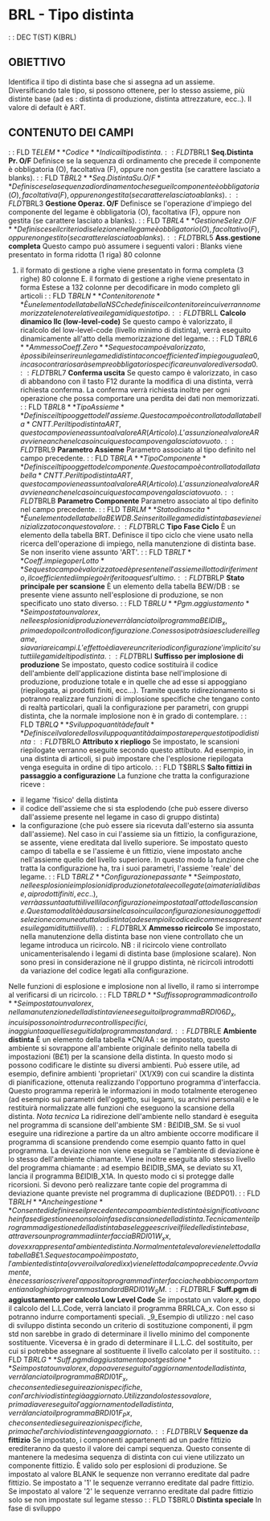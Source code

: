 # BRL - Tipo distinta
 :  : DEC T(ST) K(BRL)
## OBIETTIVO
Identifica il tipo di distinta base che si assegna ad un assieme. Diversificando tale tipo, si possono ottenere, per lo stesso assieme, più distinte base (ad es :  distinta di produzione, distinta attrezzature, ecc..). Il valore di default è ART.
## CONTENUTO DEI CAMPI
 :  : FLD T$ELEM **Codice**
Indica il tipo distinta.
 :  : FLD T$BRL1 **Seq.Distinta Pr. O/F**
Definisce se la sequenza di ordinamento che precede il componente è obbligatoria (O), facoltativa (F), oppure non gestita (se carattere lasciato a blanks).
 :  : FLD T$BRL2 **Seq.Distinta Su. O/F**
Definisce se la sequenza di ordinamento che segue il componente è obbligatoria (O), facoltativa (F), oppure non gestita (se carattere lasciato a blanks).
 :  : FLD T$BRL3 **Gestione Operaz. O/F**
Definisce se l'operazione d'impiego del componente del legame è obbligatoria (O), facoltativa (F), oppure non gestita (se carattere lasciato a blanks).
 :  : FLD T$BRL4 **Gestione Selez. O/F**
Definisce se il criterio di selezione nel legame è obbligatorio (O), facoltativo (F), oppure non gestito (se carattere lasciato a blanks).
 :  : FLD T$BRL5 **Ass.gestione completa**
Questo campo può assumere i seguenti valori : 
Blanks  viene presentato in forma ridotta (1 riga) 80 colonne
1. il formato di gestione a righe viene presentato in forma completa (3 righe) 80 colonne
E. il formato di gestione a righe viene presentato in forma Estese a  132 colonne per    decodificare in modo completo gli articoli
 :  : FLD T$BRLN **Contenitore note**
È un elemento della tabella NSC che definisce il contenitore in cui verranno memorizzate le note relative ai legami di questo tipo.
 :  : FLD T$BRLL **Calcolo dinamico llc (low-level-code)**
Se questo campo è valorizzato, il ricalcolo del low-level-code (livello minimo di distinta), verrà eseguito dinamicamente all'atto della memorizzazione del legame.
 :  : FLD T$BRL6 **Ammesso Coeff. Zero**
Se questo campo è valorizzato, è possibile inserire un legame di distinta con coefficiente d'impiego uguale a 0, in caso contrario sarà sempre obbligatorio specificare un valore diverso da 0.
 :  : FLD T$BRL7 **Conferma uscita**
Se questo campo è valorizzato, in caso di abbandono con il tasto F12 durante la modifica di una distinta, verrà richiesta conferma.
La conferma verrà richiesta inoltre per ogni operazione che possa comportare una perdita dei dati non memorizzati.
 :  : FLD T$BRL8 **Tipo Assieme**
Definisce il tipo oggetto dell'assieme. Questo campo è controllato dalla tabella *CNTT. Per il tipo distinta ART, questo campo viene assunto al valore AR (Articolo). L'assunzione al valore AR avviene anche nel caso in cui questo campo venga lasciato vuoto.
 :  : FLD T$BRL9 **Parametro Assieme**
Parametro associato al tipo definito nel campo precedente.
 :  : FLD T$BRLA **Tipo Componente**
Definisce il tipo oggetto del componente. Questo campo è controllato dalla tabella *CNTT. Per il tipo distinta ART, questo campo viene assunto al valore AR (Articolo). L'assunzione al valore AR avviene anche nel caso in cui questo campo venga lasciato vuoto.
 :  : FLD T$BRLB **Parametro Componente**
Parametro associato al tipo definito nel campo precedente.
 :  : FLD T$BRLM **Stato di nascita**
È un elemento della tabella B£WDB. Se inserito il legame di distinta base viene inizializzato con questo valore.
 :  : FLD T$BRLC **Tipo Fase Ciclo**
È un elemento della tabella BRT. Definisce il tipo ciclo che viene usato nella ricerca dell'operazione di impiego, nella manutenzione di distinta base. Se non inserito viene assunto 'ART'.
 :  : FLD T$BRLT **Coeff. impiego per Lotto**
Se questo campo è valorizzato ed è presente nell'assieme il lotto di riferimento, il coefficiente di impiego è riferito a quest'ultimo.
 :  : FLD T$BRLP **Stato principale per scansione**
È un elemento della tabella B£W/DB :  se presente viene assunto nell'esplosione di produzione, se non specificato uno stato diverso.
 :  : FLD T$BRLU **Pgm.aggiustamento**
Se impostato un valore x, nelle esplosioni di produzione verrà lanciato il programma B£IDIB_x, prima e dopo il controllo di configurazione. Con esso si potrà sia escludere il legame, sia variare i campi. L'effetto è di avere un criterio di configurazione 'implicito' su tutti i legami del tipo distinta.
 :  : FLD T$BRLI **Suffisso per implosione di produzione**
Se impostato, questo codice sostituirà il codice dell'ambiente dell'applicazione distinta base nell'implosione di produzione, produzione totale e in quelle che ad esse si appoggiano (riepilogata, ai prodotti finiti, ecc...).
Tramite questo ridirezionamento si potranno realizzare funzioni di implosione specifiche che tengano conto di realtà particolari, quali la configurazione per parametri, con gruppi distinta, che la normale implosione non è in grado di contemplare.
 :  : FLD T$BRLQ **Sviluppo quantità default**
Definisce il valore dello sviluppo quantità da impostare per questo tipo di distinta
 :  : FLD T$BRLO **Attributo x riepliogo**
Se impostato, le scansioni riepilogate verranno eseguite secondo questo attibuto.
Ad esempio, in una distinta di articoli, si può impostare che l'esplosione riepilogata venga eseguita in ordine di tipo articolo.
 :  : FLD T$BRLS **Salto fittizi in passaggio a configurazione**
La funzione che tratta la configurazione riceve : 
-    il legame 'fisico' della distinta
-    il codice dell'assieme che si sta esplodendo (che può essere diverso dall'assieme presente nel legame in caso di gruppo distinta)
-    la configurazione (che può essere sia ricevuta dall'esterno sia assunta dall'assieme).
Nel caso in cui l'assieme sia un fittizio, la configurazione, se assente, viene ereditata dal livello superiore.
Se impostato questo campo di tabella e se l'assieme è un fittizio, viene impostato anche nell'assieme quello del livello superiore. In questo modo la funzione che tratta la configurazione ha, tra i suoi parametri, l'assieme 'reale' del legame.
 :  : FLD T$BRLZ **Configurazione passante**
Se impostato, nelle esplosioni e implosioni di produzione totale e collegate (ai materiali di base, ai prodotti finiti, ecc..), verrà assunta a tutti i livelli la configurazione impostata all'atto della scansione. Questa modalità è da usarsi nel caso in cui la configurazione sia un oggetto di selezione comune a tutta la distinta (ad esempio il codice di commessa presente sui legami di tutti i livelli).
 :  : FLD T$BRLX **Ammesso ricircolo**
Se impostato, nella manutenzione della distinta base non viene controllato che un legame introduca un ricircolo.
NB :  il ricircolo viene controllato unicamenterisalendo i legami di distinta base
(implosione scalare). Non sono presi in considerazione nè il gruppo distinta, nè ricircoli
introdotti da variazione del codice legati alla configurazione.

Nelle funzioni di esplosione e implosione non al livello, il ramo si interrompe al verificarsi di un ricircolo.
 :  : FLD T$BRLD **Suffisso programma di controllo**
Se impostato un valore x, nella manutenzione della distinta viene eseguito il programma BRDI06D_x, in cui si possono introdurre controlli specifici, in aggiunta a quelli eseguiti dal programma standard.
 :  : FLD T$BRLE **Ambiente distinta**
È un elemento della tabella *CN/AA :  se impostato, questo ambiente si sovrappone all'ambiente originale definito nella tabella di impostazioni (B£1) per la scansione della distinta.
In questo modo si possono codificare le distinte su diversi ambienti. Può essere utile, ad esempio, definire ambienti 'proprietari' (X1/X9) con cui scandire la distinta di pianificazione, ottenuta realizzando l'opportuno programma d'interfaccia. Questo programma reperirà le informazioni in modo totalmente eterogeneo (ad esempio sui parametri dell'oggetto, sui legami, su archivi personali) e le restituirà normalizzate alle funzioni che eseguono la scansione della distinta.
_Nota tecnica_
La ridirezione dell'ambiente nello standard è eseguita nel programma di scansione dell'ambiente SM :  B£IDIB_SM. Se si vuol eseguire una ridirezione a partire da un altro ambiente occorre modificare il programma di scansione prendendo come esempio quanto fatto in quel programma.
La deviazione non viene eseguita se l'ambiente di deviazione è lo stesso dell'ambiente chiamante. Viene inoltre eseguita allo stesso livello del programma chiamante :  ad esempio B£IDIB_SMA, se deviato su X1, lancia il programma B£IDIB_X1A. In questo modo ci si protegge dalle ricorsioni. Si devono però realizzare tante copie del programma di deviazione quante previste nel programma di duplicazione (B£DP01).
 :  : FLD T$BRLH **Anche in gestione**
Consente di definire se il precedente campo ambiente distinta è significativo anche in fase di gestione e non solo in fase di scansione della distinta. Tecnicamente il programma di gestione della distinta base legge e scrive il file delle distinte base, attraverso un programma di interfaccia BRDI01W_xx, dove xx rappresenta l'ambiente distinta.
Normalmente tale valore viene letto dalla tabella B£1. Se questo campo è impostato, l'ambiente distinta (ovvero il valore di xx) viene letto dal campo precedente. Ovviamente, è necessario scrivere l'apposito programma d'interfaccia che abbia comportamenti analoghi al programma standard BRDI01W_SM.
 :  : FLD T$BRLF **Suff.pgm di aggiustamento per calcolo Low Level Code**
Se impostato un valore x, dopo il calcolo del L.L.Code, verrà lanciato il programma BRRLCA_x. Con esso si potranno indurre comportamenti speciali.
_9_Esempio di utilizzo :  nel caso di sviluppo distinta secondo un criterio di sostituzione componenti, il pgm std non sarebbe in grado di determinare il livello minimo del componente sostituente. Viceversa è in grado di determinare il L.L.C. del sostituito, per cui si potrebbe assegnare al sostituente il livello calcolato per il sostituito.
 :  : FLD T$BRLG **Suff.pgm di aggiustamento post gestione**
Se impostato un valore x, dopo aver eseguito l'aggiornamento della distinta, verrà lanciato il programma BRDI01F_x, che consente di eseguire azioni specifiche, con l'archivio distinte già aggiornato.
Utilizzando lo stesso valore, prima di aver eseguito l'aggiornamento della distinta, verrà lanciato il programma BRDI01F_Px, che consente di eseguire azioni specifiche, prima che l'archivio distinte venga aggiornato.
 :  : FLD T$BRLV **Sequenze da fittizio**
Se impostato, i componenti appartenenti ad un padre fittizio erediteranno da questo il valore dei campi sequenza.
Questo consente di mantenere la medesima sequenza di distinta con cui viene utilizzato un componente fittizio. È valido solo per esplosioni di produzione. Se impostato al valore BLANK le sequenze non verranno ereditate dal padre fittizio.
Se impostato a '1' le sequenze verranno ereditate dal padre fittizio. Se impostato al valore '2' le sequenze verranno ereditate dal padre fittizio solo se non impostate sul legame stesso
 :  : FLD T$BRL0 **Distinta speciale**
In fase di sviluppo
